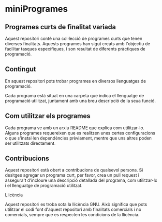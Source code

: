 # miniProgrames

## Programes curts de finalitat variada

Aquest repositori conté una col·lecció de programes curts que tenen diverses finalitats. Aquests programes han sigut creats amb l'objectiu de facilitar tasques específiques, i son resultat de diferents pràctiques de programació.

## Contingut

En aquest repositori pots trobar programes en diversos llenguatges de programació.

Cada programa està situat en una carpeta que indica el llenguatge de programació utilitzat, juntament amb una breu descripció de la seua funció.

## Com utilitzar els programes

Cada programa ve amb un arxiu README que explica com utilitzar-lo. Alguns programes requereixen que es realitzen unes certes configuracions o que s'instal·len dependències prèviament, mentre que uns altres poden ser utilitzats directament.

## Contribucions

Aquest repositori està obert a contribucions de qualsevol persona. Si desitges agregar un programa curt, per favor, crea un pull request i assegura't d'incloure una descripció detallada del programa, com utilitzar-lo i el llenguatge de programació utilitzat.

Llicència

Aquest repositori es troba sota la llicència GNU. Això significa que pots utilitzar el codi font d'aquest repositori amb finalitats comercials i no comercials, sempre que es respecten les condicions de la llicència.
